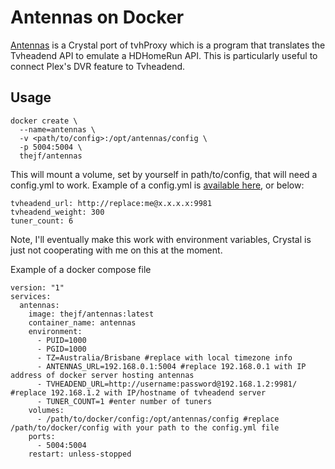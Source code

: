 # Antennas on Docker

[Antennas](https://github.com/thejf/antennas) is a Crystal port of tvhProxy which is a program that translates the Tvheadend API to emulate a HDHomeRun API. This is particularly useful to connect Plex's DVR feature to Tvheadend.

## Usage
```
docker create \
  --name=antennas \
  -v <path/to/config>:/opt/antennas/config \
  -p 5004:5004 \
  thejf/antennas
```

This will mount a volume, set by yourself in path/to/config, that will need a config.yml to work. Example of a config.yml is [available here](https://github.com/TheJF/antennas/blob/master/config/config.yml), or below:
```
tvheadend_url: http://replace:me@x.x.x.x:9981
tvheadend_weight: 300
tuner_count: 6
```

Note, I'll eventually make this work with environment variables, Crystal is just not cooperating with me on this at the moment.

Example of a docker compose file
```
version: "1"
services:
  antennas:
    image: thejf/antennas:latest
    container_name: antennas
    environment:
      - PUID=1000
      - PGID=1000
      - TZ=Australia/Brisbane #replace with local timezone info
      - ANTENNAS_URL=192.168.0.1:5004 #replace 192.168.0.1 with IP address of docker server hosting antennas
      - TVHEADEND_URL=http://username:password@192.168.1.2:9981/ #replace 192.168.1.2 with IP/hostname of tvheadend server
      - TUNER_COUNT=1 #enter number of tuners
    volumes:
      - /path/to/docker/config:/opt/antennas/config #replace /path/to/docker/config with your path to the config.yml file
    ports:
      - 5004:5004
    restart: unless-stopped
```

